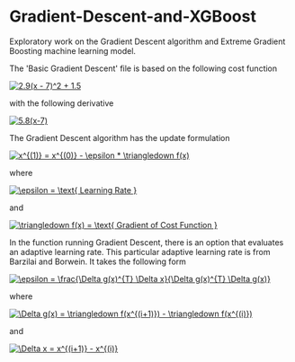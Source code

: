# Gradient-Descent-and-XGBoost

Exploratory work on the Gradient Descent algorithm and Extreme Gradient Boosting machine learning model.

The 'Basic Gradient Descent' file is based on the following cost function

<a href="http://www.codecogs.com/eqnedit.php?latex=2.9(x&space;-&space;7)^2&space;&plus;&space;1.5" target="_blank"><img src="http://latex.codecogs.com/gif.latex?2.9(x&space;-&space;7)^2&space;&plus;&space;1.5" title="2.9(x - 7)^2 + 1.5" /></a>

with the following derivative

<a href="http://www.codecogs.com/eqnedit.php?latex=5.8(x-7)" target="_blank"><img src="http://latex.codecogs.com/gif.latex?5.8(x-7)" title="5.8(x-7)" /></a>



The Gradient Descent algorithm has the update formulation

<a href="http://www.codecogs.com/eqnedit.php?latex=x^{(1)}&space;=&space;x^{(0)}&space;-&space;\epsilon&space;*&space;\triangledown&space;f(x)" target="_blank"><img src="http://latex.codecogs.com/gif.latex?x^{(1)}&space;=&space;x^{(0)}&space;-&space;\epsilon&space;*&space;\triangledown&space;f(x)" title="x^{(1)} = x^{(0)} - \epsilon * \triangledown f(x)" /></a>

where

<a href="http://www.codecogs.com/eqnedit.php?latex=\epsilon&space;=&space;\text{&space;Learning&space;Rate&space;}" target="_blank"><img src="http://latex.codecogs.com/gif.latex?\epsilon&space;=&space;\text{&space;Learning&space;Rate&space;}" title="\epsilon = \text{ Learning Rate }" /></a>

and

<a href="http://www.codecogs.com/eqnedit.php?latex=\triangledown&space;f(x)&space;=&space;\text{&space;Gradient&space;of&space;Cost&space;Function&space;}" target="_blank"><img src="http://latex.codecogs.com/gif.latex?\triangledown&space;f(x)&space;=&space;\text{&space;Gradient&space;of&space;Cost&space;Function&space;}" title="\triangledown f(x) = \text{ Gradient of Cost Function }" /></a>



In the function running Gradient Descent, there is an option that evaluates an adaptive learning rate. This particular adaptive learning rate is from Barzilai and Borwein. It takes the following form

<a href="http://www.codecogs.com/eqnedit.php?latex=\epsilon&space;=&space;\frac{\Delta&space;g(x)^{T}&space;\Delta&space;x}{\Delta&space;g(x)^{T}&space;\Delta&space;g(x)}" target="_blank"><img src="http://latex.codecogs.com/gif.latex?\epsilon&space;=&space;\frac{\Delta&space;g(x)^{T}&space;\Delta&space;x}{\Delta&space;g(x)^{T}&space;\Delta&space;g(x)}" title="\epsilon = \frac{\Delta g(x)^{T} \Delta x}{\Delta g(x)^{T} \Delta g(x)}" /></a>

where

<a href="http://www.codecogs.com/eqnedit.php?latex=\fn_cm&space;\Delta&space;g(x)&space;=&space;\triangledown&space;f(x^{(i+1)})&space;-&space;\triangledown&space;f(x^{(i)})" target="_blank"><img src="http://latex.codecogs.com/gif.latex?\fn_cm&space;\Delta&space;g(x)&space;=&space;\triangledown&space;f(x^{(i+1)})&space;-&space;\triangledown&space;f(x^{(i)})" title="\Delta g(x) = \triangledown f(x^{(i+1)}) - \triangledown f(x^{(i)})" /></a>

and

<a href="http://www.codecogs.com/eqnedit.php?latex=\fn_cm&space;\Delta&space;x&space;=&space;x^{(i+1)}&space;-&space;x^{(i)}" target="_blank"><img src="http://latex.codecogs.com/gif.latex?\fn_cm&space;\Delta&space;x&space;=&space;x^{(i+1)}&space;-&space;x^{(i)}" title="\Delta x = x^{(i+1)} - x^{(i)}" /></a>


